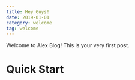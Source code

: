 ```yaml
---
title: Hey Guys!
date: 2019-01-01
category: welcome
tag: welcome
---
```

Welcome to Alex Blog! This is your very first post.

# Quick Start


